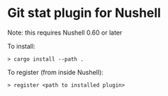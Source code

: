 # Git stat plugin for Nushell

Note: this requires Nushell 0.60 or later

To install:

```
> cargo install --path .
```

To register (from inside Nushell):

```
> register <path to installed plugin>
```
